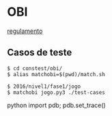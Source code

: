 # OBI

[regulamento](http://olimpiada.ic.unicamp.br/info/geral/regulamento)

## Casos de teste

```
$ cd constest/obi/
$ alias matchobi=$(pwd)/match.sh
```

```
$ 2016/nivel1/fase1/jogo
$ matchobi jogo.py3 ./test-cases
```

python
import pdb; pdb.set_trace()
